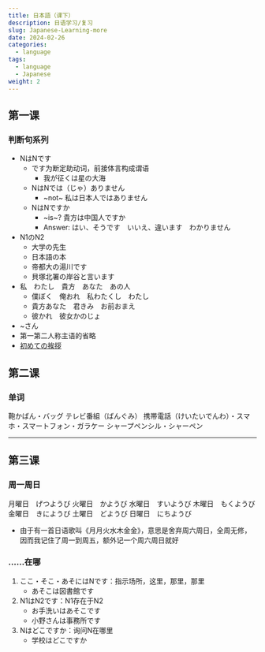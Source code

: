 ```yaml
---
title: 日本語（课下）
description: 日语学习/复习
slug: Japanese-Learning-more
date: 2024-02-26
categories:
  - language
tags:
  - language
  - Japanese
weight: 2
---
```

## 第一课
### 判断句系列
- NはNです
	- です为断定助动词，前接体言构成谓语
		- 我が征くは星の大海
	- NはNでは（じゃ）ありません
		- ~not~ 私は日本人ではありません
	-  NはNですか
		- ~is~? 貴方は中国人ですか
		- Answer: はい、そうです　いいえ、違います　わかりません
- N1のN2
	- 大学の先生
	- 日本語の本
	- 帝都大の湯川です
	- 貝塚北署の岸谷と言います
- 私　わたし　貴方　あなた　あの人
	- 僕ぼく　俺おれ　私わたくし　わたし　
	- 貴方あなた　君きみ　お前おまえ
	- 彼かれ　彼女かのじょ
- ~さん
- 第一第二人称主语的省略
- [初めての挨拶](https://www.erin.jpf.go.jp/jp/lesson/01/basic/)

## 第二课
### 单词
鞄かばん・バッグ
テレビ番組（ばんぐみ）
携帯電話（けいたいでんわ）・スマホ・スマートフォン・ガラケー
シャープペンシル・シャーペン

***
## 第三课
### 周一周日
月曜日　げつようび
火曜日　かようび
水曜日　すいようび
木曜日　もくようび
金曜日　きにようび
土曜日　どようび
日曜日　にちようび
 - 由于有一首日语歌叫《月月火水木金金》，意思是舍弃周六周日，全周无修，因而我记住了周一到周五，额外记一个周六周日就好
### ……在哪
1. ここ・そこ・あそにはNです：指示场所，这里，那里，那里
	- あそこは図書館です
2. N1はN2です：N1存在于N2
	- お手洗いはあそこです
	- 小野さんは事務所です
3. Nはどこですか：询问N在哪里
	- 学校はどこですか

